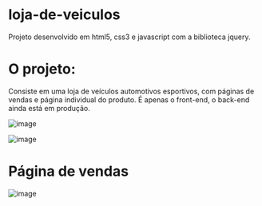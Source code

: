 # loja-de-veiculos

Projeto desenvolvido em html5, css3 e javascript com a biblioteca jquery.

# O projeto:

Consiste em uma loja de veículos automotivos esportivos, com páginas de vendas e página individual do produto. 
É apenas o front-end, o back-end ainda está em produção. 



![image](https://user-images.githubusercontent.com/60331806/84337316-a2d7e980-ab6f-11ea-9358-1e6dad08720b.png)


![image](https://user-images.githubusercontent.com/60331806/84337506-17128d00-ab70-11ea-8e16-3449062135ab.png)

# Página de vendas


![image](https://user-images.githubusercontent.com/60331806/84337576-445f3b00-ab70-11ea-94b4-c7625c9b1230.png)
